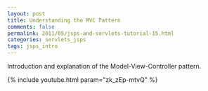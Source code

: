 ```yaml
---           
layout: post
title: Understanding the MVC Pattern
comments: false
permalink: 2011/05/jsps-and-servlets-tutorial-15.html
categories: servlets_jsps
tags: jsps_intro
---
```


Introduction and explanation of the Model-View-Controller pattern.

{% include youtube.html param="zk_zEp-mtvQ" %}